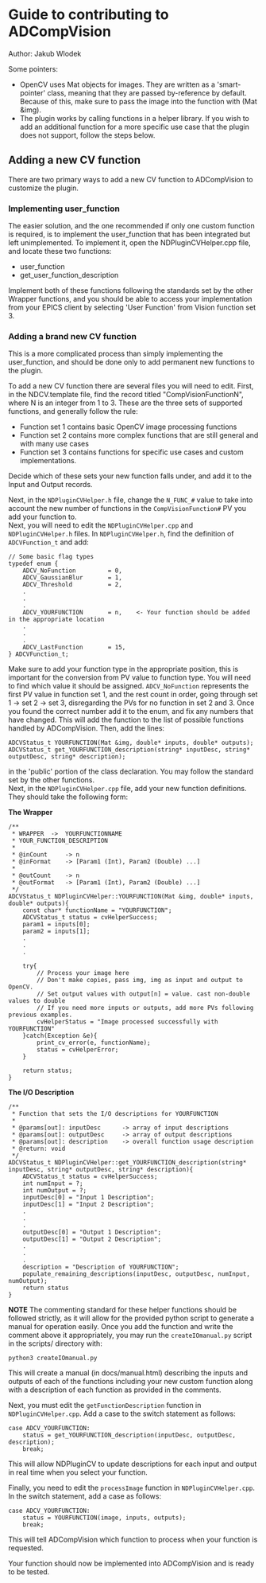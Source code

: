 # Guide to contributing to ADCompVision

Author: Jakub Wlodek


Some pointers:  
* OpenCV uses Mat objects for images. They are written as a 'smart-pointer' class, meaning that they are passed
by-reference by default. Because of this, make sure to pass the image into the function with (Mat &img).
* The plugin works by calling functions in a helper library. If you wish to add an additional function for a more specific use case that the plugin does not support, follow the steps below.

## Adding a new CV function

There are two primary ways to add a new CV function to ADCompVision to customize the plugin. 

### Implementing user_function

The easier solution, and the one recommended if only one custom function is required, is to implement the user_function that has been integrated but left unimplemented. To implement it, open the NDPluginCVHelper.cpp file, and locate these two functions:

* user_function
* get_user_function_description

Implement both of these functions following the standards set by the other Wrapper functions, and you should be able to access your implementation from your EPICS client by selecting 'User Function' from Vision function set 3.

### Adding a brand new CV function

This is a more complicated process than simply implementing the user_function, and should be done only to add permanent new functions to the plugin.

To add a new CV function there are several files you will need to edit. First, in the NDCV.template file, find the record titled "CompVisionFunctionN", where N is an integer from 1 to 3. These are the three sets of supported functions, and generally follow the rule:
* Function set 1 contains basic OpenCV image processing functions
* Function set 2 contains more complex functions that are still general and with many use cases
* Function set 3 contains functions for specific use cases and custom implementations.  

Decide which of these sets your new function falls under, and add it to the Input and Output records.   


Next, in the `NDPluginCVHelper.h` file, change the `N_FUNC_#` value to take into account the new number of functions in the `CompVisionFunction#` PV you add your function to.  
Next, you will need to edit the `NDPluginCVHelper.cpp` and `NDPluginCVHelper.h` files. In `NDPluginCVHelper.h`, find the definition of `ADCVFunction_t` and add:
```
// Some basic flag types
typedef enum {
    ADCV_NoFunction         = 0,
    ADCV_GaussianBlur       = 1,
    ADCV_Threshold          = 2,
    .
    .
    .
    ADCV_YOURFUNCTION       = n,    <- Your function should be added in the appropriate location
    .
    .
    .
    ADCV_LastFunction       = 15,
} ADCVFunction_t;
```
Make sure to add your function type in the appropriate position, this is important for the conversion from PV value to function type. You will need to find which value it should be assigned. `ADCV_NoFunction` represents the first PV value in function set 1, and the rest count in order, going through set 1 -> set 2 -> set 3, disregarding the PVs for no function in set 2 and 3. Once you found the correct number add it to the enum, and fix any numbers that have changed. This will add the function to the list of possible functions handled by ADCompVision. Then, add the lines:

```
ADCVStatus_t YOURFUNCTION(Mat &img, double* inputs, double* outputs);
ADCVStatus_t get_YOURFUNCTION_description(string* inputDesc, string* outputDesc, string* description);
```
in the 'public' portion of the class declaration. You may follow the standard set by the other functions.   
Next, in the `NDPluginCVHelper.cpp` file, add your new function definitions. They should take the following form:

**The Wrapper**
```
/**
 * WRAPPER  ->  YOURFUNCTIONNAME
 * YOUR_FUNCTION_DESCRIPTION
 *
 * @inCount     -> n
 * @inFormat    -> [Param1 (Int), Param2 (Double) ...]
 *
 * @outCount    -> n
 * @outFormat   -> [Param1 (Int), Param2 (Double) ...]
 */
ADCVStatus_t NDPluginCVHelper::YOURFUNCTION(Mat &img, double* inputs, double* outputs){
    const char* functionName = "YOURFUNCTION";
    ADCVStatus_t status = cvHelperSuccess;
    param1 = inputs[0];
    param2 = inputs[1];
    .
    .
    .

    try{
        // Process your image here
        // Don't make copies, pass img, img as input and output to OpenCV.
        // Set output values with output[n] = value. cast non-double values to double
        // If you need more inputs or outputs, add more PVs following previous examples.
        cvHelperStatus = "Image processed successfully with YOURFUNCTION"
    }catch(Exception &e){
        print_cv_error(e, functionName);
        status = cvHelperError;
    }

    return status;
}
```
**The I/O Description**
```
/**
 * Function that sets the I/O descriptions for YOURFUNCTION
 * 
 * @params[out]: inputDesc      -> array of input descriptions
 * @params[out]: outputDesc     -> array of output descriptions
 * @params[out]: description    -> overall function usage description
 * @return: void
 */
ADCVStatus_t NDPluginCVHelper::get_YOURFUNCTION_description(string* inputDesc, string* outputDesc, string* description){
    ADCVStatus_t status = cvHelperSuccess;
    int numInput = ?;
    int numOutput = ?;
    inputDesc[0] = "Input 1 Description";
    inputDesc[1] = "Input 2 Description";
    .
    .
    .
    outputDesc[0] = "Output 1 Description";
    outputDesc[1] = "Output 2 Description";
    .
    .
    .
    description = "Description of YOURFUNCTION";
    populate_remaining_descriptions(inputDesc, outputDesc, numInput, numOutput);
    return status
}
```
**NOTE** The commenting standard for these helper functions should be followed strictly, as it will allow for the provided python script to generate a manual for operation easily. Once you add the function and write the comment above it appropriately, you may run the `createIOmanual.py` script in the scripts/ directory with:
```
python3 createIOmanual.py
```
This will create a manual (in docs/manual.html) describing the inputs and outputs of each of the functions including your new custom function along with a description of each function as provided in the comments.  

Next, you must edit the `getFunctionDescription` function in `NDPluginCVHelper.cpp`. Add a case to the switch statement as follows:
```
case ADCV_YOURFUNCTION:
    status = get_YOURFUNCTION_description(inputDesc, outputDesc, description);
    break;
```
This will allow NDPluginCV to update descriptions for each input and output in real time when you select your function.

Finally, you need to edit the `processImage` function in `NDPluginCVHelper.cpp`. In the switch statement, add a case as follows:

```
case ADCV_YOURFUNCTION:
    status = YOURFUNCTION(image, inputs, outputs);
    break;
```
This will tell ADCompVision which function to process when your function is requested.

Your function should now be implemented into ADCompVision and is ready to be tested.